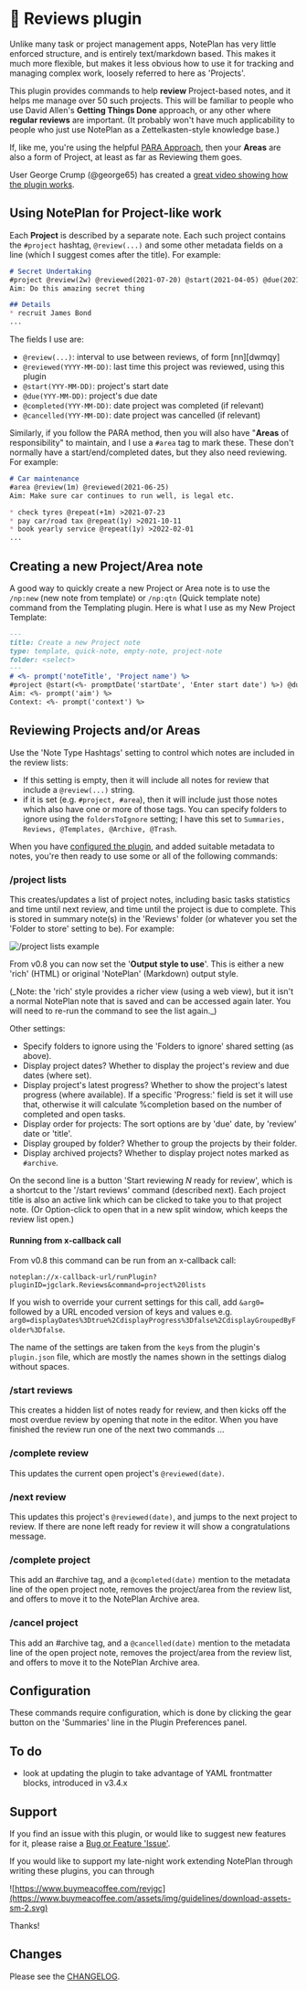 # 🔬 Reviews  plugin
Unlike many task or project management apps, NotePlan has very little enforced structure, and is entirely text/markdown based.  This makes it much more flexible, but makes it less obvious how to use it for tracking and managing complex work, loosely referred to here as 'Projects'.

This plugin provides commands to help **review** Project-based notes, and it helps me manage over 50 such projects. This will be familiar to people who use David Allen's **Getting Things Done** approach, or any other where **regular reviews** are important. (It probably won't have much applicability to people who just use NotePlan as a Zettelkasten-style knowledge base.)

If, like me, you're using the helpful [PARA Approach](https://fortelabs.co/blog/series/para/), then your **Areas** are also a form of Project, at least as far as Reviewing them goes.

User George Crump (@george65) has created a [great video showing how the plugin works](https://bit.ly/3l1tSw4).

## Using NotePlan for Project-like work

Each **Project** is described by a separate note. Each such project contains the `#project` hashtag, `@review(...)` and some other metadata fields on a line (which I suggest comes after the title).  For example:

```markdown
# Secret Undertaking
#project @review(2w) @reviewed(2021-07-20) @start(2021-04-05) @due(2021-11-30)
Aim: Do this amazing secret thing

## Details
* recruit James Bond
...
```

The fields I use are:
- `@review(...)`: interval to use between reviews, of form [nn][dwmqy]
- `@reviewed(YYYY-MM-DD)`: last time this project was reviewed, using this plugin
- `@start(YYY-MM-DD)`: project's start date
- `@due(YYY-MM-DD)`: project's due date
- `@completed(YYY-MM-DD)`: date project was completed (if relevant)
- `@cancelled(YYY-MM-DD)`: date project was cancelled (if relevant)

Similarly, if you follow the PARA method, then you will also have "**Areas** of responsibility" to maintain, and I use a `#area` tag to mark these. These don't normally have a start/end/completed dates, but they also need reviewing.  For example:

```markdown
# Car maintenance
#area @review(1m) @reviewed(2021-06-25)
Aim: Make sure car continues to run well, is legal etc.

* check tyres @repeat(+1m) >2021-07-23
* pay car/road tax @repeat(1y) >2021-10-11
* book yearly service @repeat(1y) >2022-02-01
...
```

## Creating a new Project/Area note
A good way to quickly create a new Project or Area note is to use the `/np:new` (new note from template) or `/np:qtn` (Quick template note) command from the Templating plugin. Here is what I use as my New Project Template:

```markdown
---
title: Create a new Project note
type: template, quick-note, empty-note, project-note
folder: <select>
---
# <%- prompt('noteTitle', 'Project name') %>
#project @start(<%- promptDate('startDate', 'Enter start date') %>) @due(<%- promptDate('dueDate', 'Enter due date') %>) @review(<%- promptDateInterval('question', 'Enter review interval') %>)
Aim: <%- prompt('aim') %>
Context: <%- prompt('context') %>
```

## Reviewing Projects and/or Areas
Use the 'Note Type Hashtags' setting to control which notes are included in the review lists:
- If this setting is empty, then it will include all notes for review that include a `@review(...)` string.
- if it is set (e.g. `#project, #area`), then it will include just those notes which also have one or more of those tags.
You can specify folders to ignore using the `foldersToIgnore` setting; I have this set to `Summaries, Reviews, @Templates, @Archive, @Trash`.

When you have [configured the plugin](#configuration), and added suitable metadata to notes, you're then ready to use some or all of the following commands:

### /project lists
This creates/updates a list of project notes, including basic tasks statistics and time until next review, and time until the project is due to complete. This is stored in summary note(s) in the 'Reviews' folder (or whatever you set the 'Folder to store' setting to be). For example:

![/project lists example](project-list-example.png)

From v0.8 you can now set the '**Output style to use**'. This is either a new 'rich' (HTML) or original 'NotePlan' (Markdown) output style.
<!-- ??? -->(_Note:  the 'rich' style provides a richer view (using a web view), but it isn't a normal NotePlan note that is saved and can be accessed again later. You will need to re-run the command to see the list again._)

Other settings:
- Specify folders to ignore using the 'Folders to ignore' shared setting (as above).
- Display project dates?  Whether to display the project's review and due dates (where set).
- Display project's latest progress?  Whether to show the project's latest progress (where available). If a specific 'Progress:' field is set it will use that, otherwise it will calculate %completion based on the number of completed and open tasks.
- Display order for projects: The sort options  are by 'due' date, by 'review' date or 'title'.
- Display grouped by folder? Whether to group the projects by their folder.
- Display archived projects? Whether to display project notes marked as `#archive`.

On the second line is a button 'Start reviewing _N_ ready for review', which is a shortcut to the '/start reviews' command (described next).
Each project title is also an active link which can be clicked to take you to that project note. (Or Option-click to open that in a new split window, which keeps the review list open.)

#### Running from x-callback call
From v0.8 this command can be run from an x-callback call:

`noteplan://x-callback-url/runPlugin?pluginID=jgclark.Reviews&command=project%20lists`

If you wish to override your current settings for this call, add `&arg0=` followed by a URL encoded version of keys and values e.g. `arg0=displayDates%3Dtrue%2CdisplayProgress%3Dfalse%2CdisplayGroupedByFolder%3Dfalse`.

The name of the settings are taken from the `key`s from the plugin's `plugin.json` file, which are mostly the names shown in the settings dialog without spaces.

### /start reviews
This creates a hidden list of notes ready for review, and then kicks off the most overdue review by opening that note in the editor. When you have finished the review run one of the next two commands ...

### /complete review
This updates the current open project's `@reviewed(date)`.

### /next review
This updates this project's `@reviewed(date)`, and jumps to the next project to review. If there are none left ready for review it will show a congratulations message.

### /complete project
This add an #archive tag, and a `@completed(date)` mention to the metadata line of the open project note, removes the project/area from the review list, and offers to move it to the NotePlan Archive area.

### /cancel project
This add an #archive tag, and a `@cancelled(date)` mention to the metadata line of the open project note, removes the project/area from the review list, and offers to move it to the NotePlan Archive area.

## Configuration
These commands require configuration, which is done by clicking the gear button on the 'Summaries' line in the Plugin Preferences panel.

## To do
- look at updating the plugin to take advantage of YAML frontmatter blocks, introduced in v3.4.x

## Support
If you find an issue with this plugin, or would like to suggest new features for it, please raise a [Bug or Feature 'Issue'](https://github.com/NotePlan/plugins/issues).

If you would like to support my late-night work extending NotePlan through writing these plugins, you can through

![https://www.buymeacoffee.com/revjgc](https://www.buymeacoffee.com/assets/img/guidelines/download-assets-sm-2.svg)

Thanks!

## Changes
Please see the [CHANGELOG](CHANGELOG.md).
